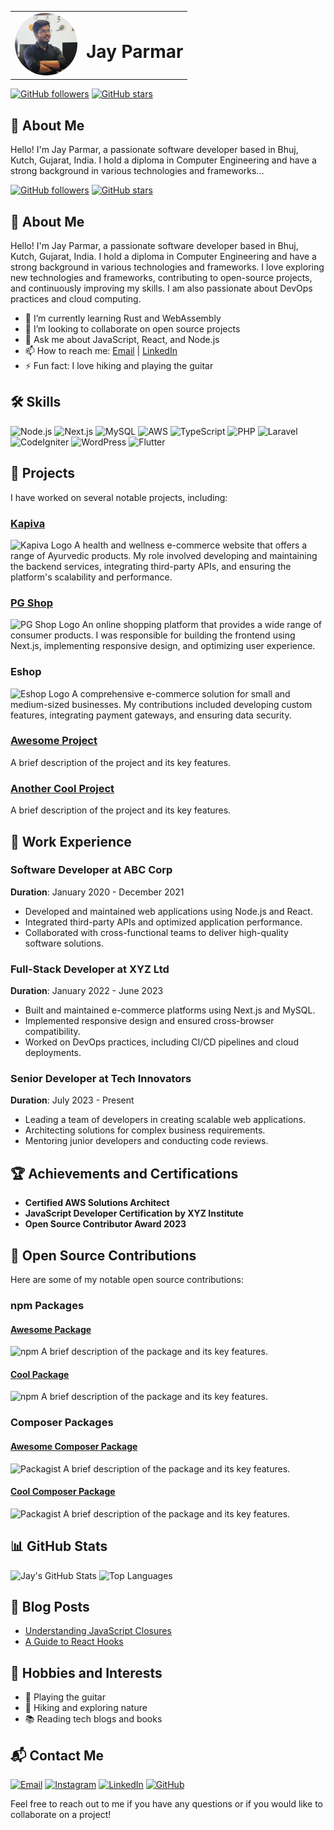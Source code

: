 <table>
  <tr>
    <td>
      <img src="IMG_0427.jpeg" alt="Jay Parmar" width="100" style="border-radius: 50%;" />
    </td>
    <td>
      <h1>Jay Parmar</h1>
    </td>
  </tr>
</table>

[![GitHub followers](https://img.shields.io/github/followers/jaysparmar?label=Followers&style=social)](https://github.com/jaysparmar?tab=followers)
[![GitHub stars](https://img.shields.io/github/stars/jaysparmar?label=Stars&style=social)](https://github.com/jaysparmar?tab=repositories)

## 👋 About Me

Hello! I'm Jay Parmar, a passionate software developer based in Bhuj, Kutch, Gujarat, India. I hold a diploma in Computer Engineering and have a strong background in various technologies and frameworks...


[![GitHub followers](https://img.shields.io/github/followers/jaysparmar?label=Followers&style=social)](https://github.com/jaysparmar?tab=followers)
[![GitHub stars](https://img.shields.io/github/stars/jaysparmar?label=Stars&style=social)](https://github.com/jaysparmar?tab=repositories)

## 👋 About Me

Hello! I'm Jay Parmar, a passionate software developer based in Bhuj, Kutch, Gujarat, India. I hold a diploma in Computer Engineering and have a strong background in various technologies and frameworks. I love exploring new technologies and frameworks, contributing to open-source projects, and continuously improving my skills. I am also passionate about DevOps practices and cloud computing.

- 🌱 I’m currently learning Rust and WebAssembly
- 👯 I’m looking to collaborate on open source projects
- 💬 Ask me about JavaScript, React, and Node.js
- 📫 How to reach me: [Email](mailto:bharticloud@gmail.com) | [LinkedIn](https://www.linkedin.com/in/jaykumar-parmar-76032028a)
- ⚡ Fun fact: I love hiking and playing the guitar

## 🛠 Skills

![Node.js](https://img.shields.io/badge/-Node.js-339933?logo=node.js&logoColor=white&style=flat)
![Next.js](https://img.shields.io/badge/-Next.js-000000?logo=next.js&logoColor=white&style=flat)
![MySQL](https://img.shields.io/badge/-MySQL-4479A1?logo=mysql&logoColor=white&style=flat)
![AWS](https://img.shields.io/badge/-AWS-FF9900?logo=amazon-aws&logoColor=white&style=flat)
![TypeScript](https://img.shields.io/badge/-TypeScript-007ACC?logo=typescript&logoColor=white&style=flat)
![PHP](https://img.shields.io/badge/-PHP-777BB4?logo=php&logoColor=white&style=flat)
![Laravel](https://img.shields.io/badge/-Laravel-FF2D20?logo=laravel&logoColor=white&style=flat)
![CodeIgniter](https://img.shields.io/badge/-CodeIgniter-EF4223?logo=codeigniter&logoColor=white&style=flat)
![WordPress](https://img.shields.io/badge/-WordPress-21759B?logo=wordpress&logoColor=white&style=flat)
![Flutter](https://img.shields.io/badge/-Flutter-02569B?logo=flutter&logoColor=white&style=flat)

## 🚀 Projects

I have worked on several notable projects, including:

### [Kapiva](https://kapiva.in)
![Kapiva Logo](https://via.placeholder.com/100) <!-- Replace with actual logo URL -->
A health and wellness e-commerce website that offers a range of Ayurvedic products. My role involved developing and maintaining the backend services, integrating third-party APIs, and ensuring the platform's scalability and performance.

### [PG Shop](https://pgshop.in)
![PG Shop Logo](https://via.placeholder.com/100) <!-- Replace with actual logo URL -->
An online shopping platform that provides a wide range of consumer products. I was responsible for building the frontend using Next.js, implementing responsive design, and optimizing user experience.

### Eshop
![Eshop Logo](https://via.placeholder.com/100) <!-- Replace with actual logo URL -->
A comprehensive e-commerce solution for small and medium-sized businesses. My contributions included developing custom features, integrating payment gateways, and ensuring data security.

### [Awesome Project](https://github.com/jaysparmar/awesome-project)
A brief description of the project and its key features.

### [Another Cool Project](https://github.com/jaysparmar/another-cool-project)
A brief description of the project and its key features.

## 💼 Work Experience

### Software Developer at ABC Corp
**Duration**: January 2020 - December 2021

- Developed and maintained web applications using Node.js and React.
- Integrated third-party APIs and optimized application performance.
- Collaborated with cross-functional teams to deliver high-quality software solutions.

### Full-Stack Developer at XYZ Ltd
**Duration**: January 2022 - June 2023

- Built and maintained e-commerce platforms using Next.js and MySQL.
- Implemented responsive design and ensured cross-browser compatibility.
- Worked on DevOps practices, including CI/CD pipelines and cloud deployments.

### Senior Developer at Tech Innovators
**Duration**: July 2023 - Present

- Leading a team of developers in creating scalable web applications.
- Architecting solutions for complex business requirements.
- Mentoring junior developers and conducting code reviews.

## 🏆 Achievements and Certifications

- **Certified AWS Solutions Architect**
- **JavaScript Developer Certification by XYZ Institute**
- **Open Source Contributor Award 2023**

## 🌟 Open Source Contributions

Here are some of my notable open source contributions:

### npm Packages

#### [Awesome Package](https://www.npmjs.com/package/awesome-package)
![npm](https://img.shields.io/npm/dw/awesome-package?label=Downloads&style=flat)
A brief description of the package and its key features.

#### [Cool Package](https://www.npmjs.com/package/cool-package)
![npm](https://img.shields.io/npm/dw/cool-package?label=Downloads&style=flat)
A brief description of the package and its key features.

### Composer Packages

#### [Awesome Composer Package](https://packagist.org/packages/jaysparmar/awesome-composer-package)
![Packagist](https://img.shields.io/packagist/dt/jaysparmar/awesome-composer-package?label=Downloads&style=flat)
A brief description of the package and its key features.

#### [Cool Composer Package](https://packagist.org/packages/jaysparmar/cool-composer-package)
![Packagist](https://img.shields.io/packagist/dt/jaysparmar/cool-composer-package?label=Downloads&style=flat)
A brief description of the package and its key features.

## 📊 GitHub Stats

![Jay's GitHub Stats](https://github-readme-stats.vercel.app/api?username=jaysparmar&show_icons=true&theme=radical)
![Top Languages](https://github-readme-stats.vercel.app/api/top-langs/?username=jaysparmar&layout=compact&theme=radical)

## 📝 Blog Posts

- [Understanding JavaScript Closures](https://blog.example.com/js-closures)
- [A Guide to React Hooks](https://blog.example.com/react-hooks)

## 🎨 Hobbies and Interests

- 🎸 Playing the guitar
- 🥾 Hiking and exploring nature
- 📚 Reading tech blogs and books

## 📬 Contact Me

[![Email](https://img.shields.io/badge/Email-D14836?style=flat&logo=gmail&logoColor=white)](mailto:bharticloud@gmail.com)
[![Instagram](https://img.shields.io/badge/Instagram-E4405F?style=flat&logo=instagram&logoColor=white)](https://www.instagram.com/jayparmar.js/)
[![LinkedIn](https://img.shields.io/badge/LinkedIn-0077B5?style=flat&logo=linkedin&logoColor=white)](https://www.linkedin.com/in/jaykumar-parmar-76032028a)
[![GitHub](https://img.shields.io/badge/GitHub-181717?style=flat&logo=github&logoColor=white)](https://github.com/jaysparmar)

Feel free to reach out to me if you have any questions or if you would like to collaborate on a project!
